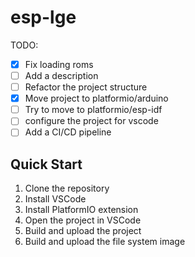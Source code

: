 # esp-lge
TODO:
- [x] Fix loading roms
- [ ] Add a description
- [ ] Refactor the project structure
- [x] Move project to platformio/arduino
- [ ] Try to move to platformio/esp-idf
- [ ] configure the project for vscode
- [ ] Add a CI/CD pipeline

## Quick Start

1. Clone the repository
2. Install VSCode
3. Install PlatformIO extension
4. Open the project in VSCode
5. Build and upload the project
7. Build and upload the file system image

